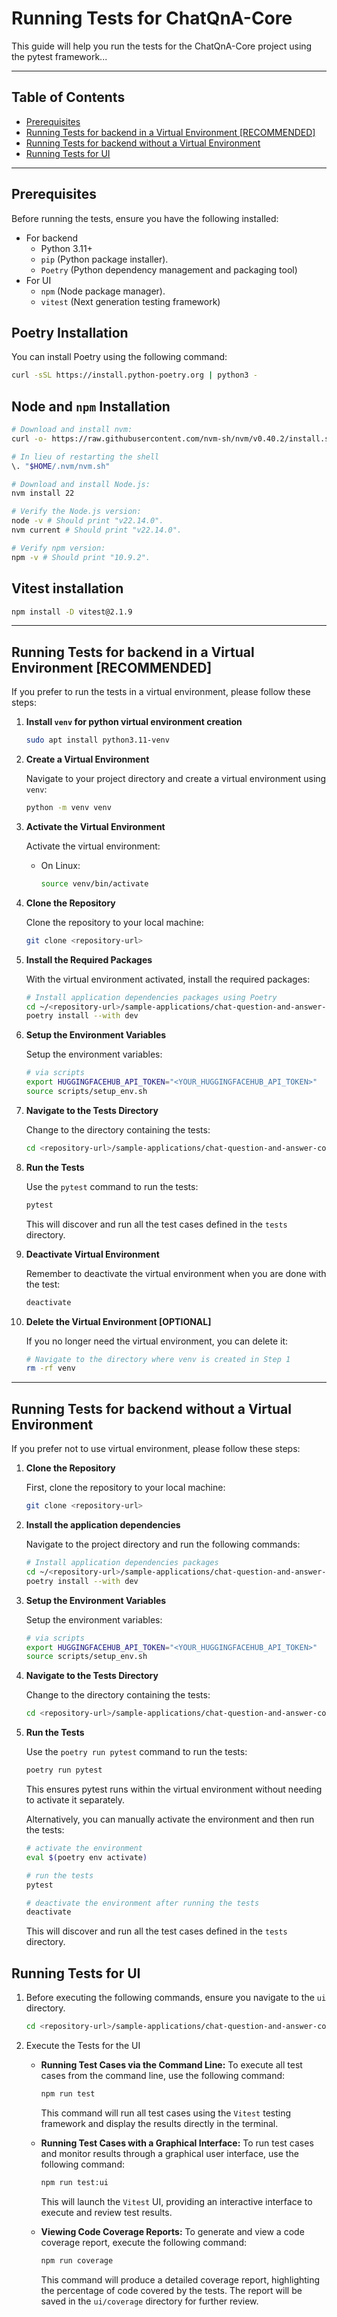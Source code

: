 # Running Tests for ChatQnA-Core

This guide will help you run the tests for the ChatQnA-Core project using the pytest framework...

---

## Table of Contents

- [Prerequisites](#prerequisites)
- [Running Tests for backend in a Virtual Environment [RECOMMENDED]](#running-tests-for-backend-in-a-virtual-environment-recommended)
- [Running Tests for backend without a Virtual Environment](#running-tests-for-backend-without-a-virtual-environment)
- [Running Tests for UI](#running-tests-for-ui)

---

## Prerequisites

Before running the tests, ensure you have the following installed:

- For backend
   - Python 3.11+
   - `pip` (Python package installer).
   - `Poetry` (Python dependency management and packaging tool)
- For UI
   - `npm` (Node package manager).
   - `vitest` (Next generation testing framework)

## Poetry Installation
You can install Poetry using the following command:

```bash
curl -sSL https://install.python-poetry.org | python3 -
```

## Node and `npm` Installation
```bash
# Download and install nvm:
curl -o- https://raw.githubusercontent.com/nvm-sh/nvm/v0.40.2/install.sh | bash

# In lieu of restarting the shell
\. "$HOME/.nvm/nvm.sh"

# Download and install Node.js:
nvm install 22

# Verify the Node.js version:
node -v # Should print "v22.14.0".
nvm current # Should print "v22.14.0".

# Verify npm version:
npm -v # Should print "10.9.2".
```

## Vitest installation
```bash
npm install -D vitest@2.1.9
```
---

## Running Tests for backend in a Virtual Environment [RECOMMENDED]

If you prefer to run the tests in a virtual environment, please follow these steps:

1. **Install `venv` for python virtual environment creation**

   ```bash
   sudo apt install python3.11-venv
   ```

2. **Create a Virtual Environment**

    Navigate to your project directory and create a virtual environment using `venv`:

    ```bash
    python -m venv venv
    ```

3. **Activate the Virtual Environment**

    Activate the virtual environment:
    - On Linux:

      ```bash
      source venv/bin/activate
      ```

4. **Clone the Repository**

   Clone the repository to your local machine:

   ```bash
   git clone <repository-url>
   ```

5. **Install the Required Packages**

    With the virtual environment activated, install the required packages:

    ```bash
    # Install application dependencies packages using Poetry
    cd ~/<repository-url>/sample-applications/chat-question-and-answer-core
    poetry install --with dev
    ```

6. **Setup the Environment Variables**

   Setup the environment variables:

   ```bash
   # via scripts
   export HUGGINGFACEHUB_API_TOKEN="<YOUR_HUGGINGFACEHUB_API_TOKEN>"
   source scripts/setup_env.sh
   ```

7. **Navigate to the Tests Directory**

   Change to the directory containing the tests:

   ```bash
   cd <repository-url>/sample-applications/chat-question-and-answer-core/tests
   ```

8. **Run the Tests**

   Use the `pytest` command to run the tests:

   ```bash
   pytest
   ```

   This will discover and run all the test cases defined in the `tests` directory.

9. **Deactivate Virtual Environment**

   Remember to deactivate the virtual environment when you are done with the test:

   ```bash
   deactivate
   ```

10. **Delete the Virtual Environment [OPTIONAL]**

    If you no longer need the virtual environment, you can delete it:

    ```bash
    # Navigate to the directory where venv is created in Step 1
    rm -rf venv
    ```

---

## Running Tests for backend without a Virtual Environment

If you prefer not to use virtual environment, please follow these steps:

1. **Clone the Repository**

    First, clone the repository to your local machine:

    ```bash
    git clone <repository-url>
    ```

2. **Install the application dependencies**

   Navigate to the project directory and run the following commands:

   ```bash
   # Install application dependencies packages
   cd ~/<repository-url>/sample-applications/chat-question-and-answer-core/
   poetry install --with dev
   ```

3. **Setup the Environment Variables**

   Setup the environment variables:

   ```bash
   # via scripts
   export HUGGINGFACEHUB_API_TOKEN="<YOUR_HUGGINGFACEHUB_API_TOKEN>"
   source scripts/setup_env.sh
   ```

4. **Navigate to the Tests Directory**

    Change to the directory containing the tests:

    ```bash
    cd <repository-url>/sample-applications/chat-question-and-answer-core/tests
    ```

5. **Run the Tests**

    Use the `poetry run pytest` command to run the tests:

    ```bash
    poetry run pytest
    ```

    This ensures pytest runs within the virtual environment without needing to activate it separately.

    Alternatively, you can manually activate the environment and then run the tests:

    ```bash
    # activate the environment
    eval $(poetry env activate)

    # run the tests
    pytest

    # deactivate the environment after running the tests
    deactivate
    ```

    This will discover and run all the test cases defined in the `tests` directory.

## Running Tests for UI

1. Before executing the following commands, ensure you navigate to the `ui` directory.
   ```bash
   cd <repository-url>/sample-applications/chat-question-and-answer-core/ui
   ```

2. Execute the Tests for the UI
   - **Running Test Cases via the Command Line:**
      To execute all test cases from the command line, use the following command:

      ```bash
      npm run test
      ```

      This command will run all test cases using the `Vitest` testing framework and display the results directly in the terminal.

   - **Running Test Cases with a Graphical Interface:**
      To run test cases and monitor results through a graphical user interface, use the following command:

      ```bash
      npm run test:ui
      ```

      This will launch the `Vitest` UI, providing an interactive interface to execute and review test results.

   - **Viewing Code Coverage Reports:**
      To generate and view a code coverage report, execute the following command:

      ```bash
      npm run coverage
      ```

      This command will produce a detailed coverage report, highlighting the percentage of code covered by the tests. The report will be saved in the `ui/coverage` directory for further review.
